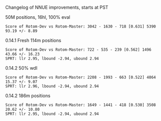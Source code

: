 Changelog of NNUE improvements, starts at PST

50M positions, 16hl, 100% eval
```
Score of Rotom-Dev vs Rotom-Master: 3042 - 1630 - 718 [0.631] 5390
93.19 +/- 8.89
```


0.14.1 Fresh 114m positions
```
Score of Rotom-Dev vs Rotom-Master: 722 - 535 - 239 [0.562] 1496
43.66 +/- 16.23
SPRT: llr 2.95, lbound -2.94, ubound 2.94
```


0.14.2 50% wdl
```
Score of Rotom-Dev vs Rotom-Master: 2208 - 1993 - 663 [0.522] 4864
15.37 +/- 9.07
SPRT: llr 2.96, lbound -2.94, ubound 2.94
```


0.14.2 186m positions
```
Score of Rotom-Dev vs Rotom-Master: 1649 - 1441 - 418 [0.530] 3508
20.62 +/- 10.80
SPRT: llr 2.95, lbound -2.94, ubound 2.94
```